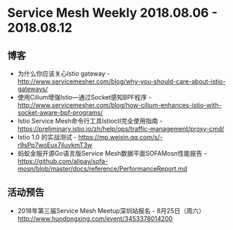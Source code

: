 # Service Mesh Weekly 2018.08.06 - 2018.08.12

## 博客

- 为什么你应该关心Istio gateway - http://www.servicemesher.com/blog/why-you-should-care-about-istio-gateways/
-  使用Cilium增强Istio—通过Socket感知BPF程序 - http://www.servicemesher.com/blog/how-cilium-enhances-istio-with-socket-aware-bpf-programs/
- Istio Service Mesh命令行工具Istioctl完全使用指南 - https://preliminary.istio.io/zh/help/ops/traffic-management/proxy-cmd/
- Istio 1.0 的实战测试 - https://mp.weixin.qq.com/s/-r9sPp7woEux7jluvkmT3w
- 蚂蚁金服开源Go语言版Service Mesh数据平面SOFAMosn性能报告 - https://github.com/alipay/sofa-mosn/blob/master/docs/reference/PerformanceReport.md

## 活动预告

- 2018年第三届Service Mesh Meetup深圳站报名 - 8月25日（周六）http://www.huodongxing.com/event/3453378014200